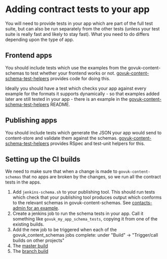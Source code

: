 # Adding contract tests to your app

You will need to provide tests in your app which are part of the full test suite, but can also be run separately from the other tests (unless your test suite is really fast and likely to stay fast). What you need to do differs depending upon the type of app.

## Frontend apps

You should include tests which use the examples from the govuk-content-schemas to test whether your frontend works or not. [govuk-content-schema-test-helpers](https://github.com/alphagov/govuk-content-schema-test-helpers) provides code for doing this.

Ideally you should have a test which checks your app against every example for the formats it supports dynamically - so that examples added later are still tested in your app - there is an example in the [govuk-content-schema-test-helpers](https://github.com/alphagov/govuk-content-schema-test-helpers) README.


## Publishing apps

You should include tests which generate the JSON your app would send to content-store and validate them against the schemas. [govuk-content-schema-test-helpers](https://github.com/alphagov/govuk-content-schema-test-helpers) provides RSpec and test-unit helpers for this.


## Setting up the CI builds

We need to make sure that when a change is made to `govuk-content-schemas` that no apps are broken by the changes, so we run all the contract tests in the apps.

1. Add `jenkins-schema.sh` to your publishing tool. This should run tests which check that your publishing tool produces output which conforms to the relevant schemas in govuk-content-schemas. See [contacts-admin for an example](https://github.com/alphagov/contacts-admin/blob/master/jenkins-schema.sh).
2. Create a jenkins job to run the schema tests in your app. Call it something like `govuk_my_app_schema_tests`, copying it from one of the existing builds.
3. Add the new job to be triggered when each of the govuk_content_schemas jobs complete: under "Build" -> "Trigger/call builds on other projects"
  1. The [master build](https://ci.dev.publishing.service.gov.uk/job/govuk_content_schemas/configure)
  2. The [branch build](https://ci.dev.publishing.service.gov.uk/job/govuk_content_schemas_branches/configure)
